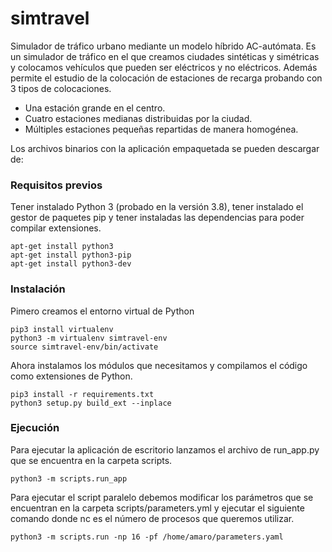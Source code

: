 # simtravel
Simulador de tráfico urbano mediante un modelo híbrido AC-autómata. 
Es un simulador de tráfico en el que creamos ciudades sintéticas y simétricas y colocamos vehículos que pueden ser eléctricos y no eléctricos. 
Además permite el estudio de la colocación de estaciones de recarga probando con 3 tipos de colocaciones.
* Una estación grande en el centro.
* Cuatro estaciones medianas distribuidas por la ciudad.
* Múltiples estaciones pequeñas repartidas de manera homogénea.

Los archivos binarios con la aplicación empaquetada se pueden descargar de:



### Requisitos previos
Tener instalado Python 3 (probado en la versión 3.8),  tener instalado el gestor de paquetes pip y tener instaladas las dependencias para
poder compilar extensiones.

```
apt-get install python3
apt-get install python3-pip
apt-get install python3-dev
```

### Instalación
Pimero creamos el entorno virtual de Python 

```
pip3 install virtualenv
python3 -m virtualenv simtravel-env
source simtravel-env/bin/activate
```
Ahora instalamos los módulos que necesitamos y compilamos el código como extensiones de Python.
```
pip3 install -r requirements.txt
python3 setup.py build_ext --inplace
```

### Ejecución
Para ejecutar la aplicación de escritorio lanzamos el archivo de run_app.py que se encuentra en la carpeta scripts.

```
python3 -m scripts.run_app
```

Para ejecutar el script paralelo debemos modificar los parámetros que se encuentran en la carpeta scripts/parameters.yml y ejecutar el siguiente comando donde nc es el número de procesos que queremos utilizar.

```
python3 -m scripts.run -np 16 -pf /home/amaro/parameters.yaml
```
